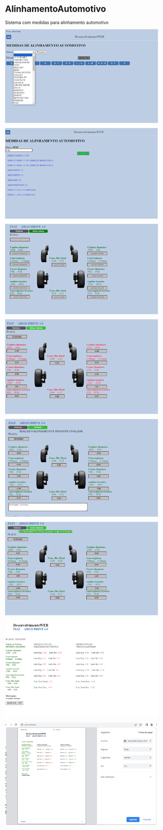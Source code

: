 # AlinhamentoAutomotivo
Sistema com medidas para alinhamento automotivo

![tela inicial](Screen1.png)

![](screen2.png)

![](screen3.png)

![](screen4.png)

![](screen5.png)

![](screen6.png)

![](screen7.png)

![](screen8.png)
